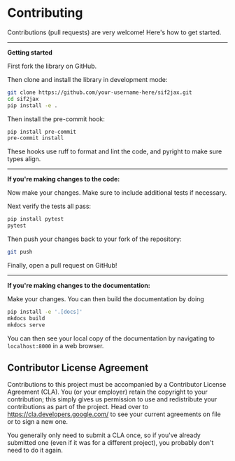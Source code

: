 # Contributing

Contributions (pull requests) are very welcome! Here's how to get started.

---

**Getting started**

First fork the library on GitHub.

Then clone and install the library in development mode:

```bash
git clone https://github.com/your-username-here/sif2jax.git
cd sif2jax
pip install -e .
```

Then install the pre-commit hook:

```bash
pip install pre-commit
pre-commit install
```

These hooks use ruff to format and lint the code, and pyright to make sure types align.

---

**If you're making changes to the code:**

Now make your changes. Make sure to include additional tests if necessary.

Next verify the tests all pass:

```bash
pip install pytest
pytest
```

Then push your changes back to your fork of the repository:

```bash
git push
```

Finally, open a pull request on GitHub!

---

**If you're making changes to the documentation:**

Make your changes. You can then build the documentation by doing

```bash
pip install -e '.[docs]'
mkdocs build
mkdocs serve
```

You can then see your local copy of the documentation by navigating to `localhost:8000` in a web browser.

## Contributor License Agreement

Contributions to this project must be accompanied by a Contributor License
Agreement (CLA). You (or your employer) retain the copyright to your
contribution; this simply gives us permission to use and redistribute your
contributions as part of the project. Head over to <https://cla.developers.google.com/> 
to see your current agreements on file or to sign a new one.

You generally only need to submit a CLA once, so if you've already submitted one
(even if it was for a different project), you probably don't need to do it
again.